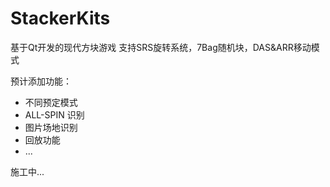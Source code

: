 # StackerKits
基于Qt开发的现代方块游戏
支持SRS旋转系统，7Bag随机块，DAS&ARR移动模式

预计添加功能：
- 不同预定模式
- ALL-SPIN 识别
- 图片场地识别
- 回放功能
- ...

施工中...